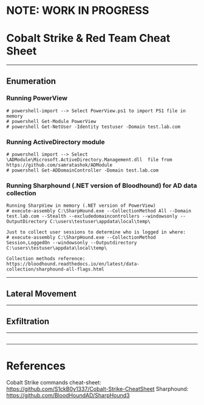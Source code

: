 # NOTE: WORK IN PROGRESS

# Cobalt Strike & Red Team Cheat Sheet
---
## Enumeration

### Running PowerView
```
# powershell-import --> Select PowerView.ps1 to import PS1 file in memory
# powershell Get-Module PowerView
# powershell Get-NetUser -Identity testuser -Domain test.lab.com
```

### Running ActiveDirectory module
```
# powershell import --> Select \ADModule\Microsoft.ActiveDirectory.Management.dll  file from https://github.com/samratashok/ADModule
# powershell Get-ADDomainController -Domain test.lab.com
```

### Running Sharphound (.NET version of Bloodhound) for AD data collection
```
Running SharpView in memory (.NET version of PowerView)
# execute-assembly C:\SharpHound.exe --CollectionMethod All --Domain test.lab.com --Stealth --excludedomaincontrollers --windowsonly --OutputDirectory C:\users\testuser\appdata\local\temp\

Just to collect user sessions to determine who is logged in where:
# execute-assembly C:\SharpHound.exe --CollectionMethod Session,LoggedOn --windowsonly --Outputdirectory C:\users\testuser\appdata\local\temp\

Collection methods reference: https://bloodhound.readthedocs.io/en/latest/data-collection/sharphound-all-flags.html
```
---
## Lateral Movement

---
## Exfiltration


---
## 

---
# References
Cobalt Strike commands cheat-sheet: https://github.com/S1ckB0y1337/Cobalt-Strike-CheatSheet
Sharphound: https://github.com/BloodHoundAD/SharpHound3
